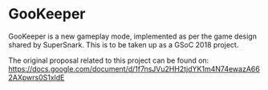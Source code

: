 # GooKeeper
GooKeeper is a new gameplay mode, implemented as per the game design shared by SuperSnark. This is to be taken up as a GSoC 2018 project.

The original proposal related to this project can be found on: https://docs.google.com/document/d/1f7nsJVu2HH2tjdYK1m4N74ewazA662AXpwrs0S1xldE
